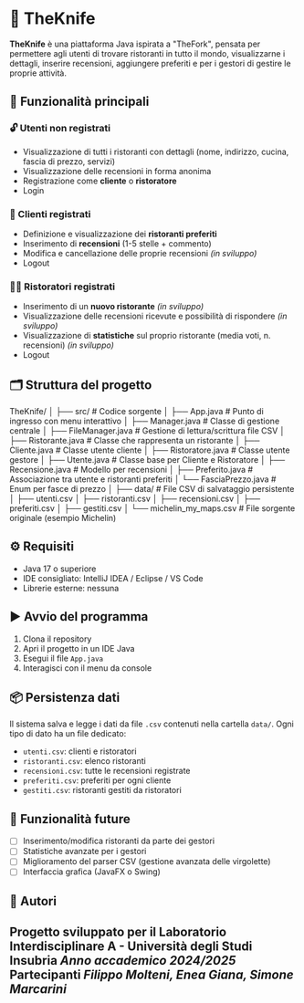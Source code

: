 # 🍴 TheKnife

**TheKnife** è una piattaforma Java ispirata a "TheFork", pensata per permettere agli utenti di trovare ristoranti in tutto il mondo, visualizzarne i dettagli, inserire recensioni, aggiungere preferiti e per i gestori di gestire le proprie attività.

## 📌 Funzionalità principali

### 🔓 Utenti non registrati
- Visualizzazione di tutti i ristoranti con dettagli (nome, indirizzo, cucina, fascia di prezzo, servizi)
- Visualizzazione delle recensioni in forma anonima
- Registrazione come **cliente** o **ristoratore**
- Login

### 👤 Clienti registrati
- Definizione e visualizzazione dei **ristoranti preferiti**
- Inserimento di **recensioni** (1-5 stelle + commento)
- Modifica e cancellazione delle proprie recensioni *(in sviluppo)*
- Logout

### 🧑‍🍳 Ristoratori registrati
- Inserimento di un **nuovo ristorante** *(in sviluppo)*
- Visualizzazione delle recensioni ricevute e possibilità di rispondere *(in sviluppo)*
- Visualizzazione di **statistiche** sul proprio ristorante (media voti, n. recensioni) *(in sviluppo)*
- Logout

## 🗂️ Struttura del progetto

TheKnife/ │ ├── src/ # Codice sorgente │ ├── App.java # Punto di ingresso con menu interattivo │ ├── Manager.java # Classe di gestione centrale │ ├── FileManager.java # Gestione di lettura/scrittura file CSV │ ├── Ristorante.java # Classe che rappresenta un ristorante │ ├── Cliente.java # Classe utente cliente │ ├── Ristoratore.java # Classe utente gestore │ ├── Utente.java # Classe base per Cliente e Ristoratore │ ├── Recensione.java # Modello per recensioni │ ├── Preferito.java # Associazione tra utente e ristoranti preferiti │ └── FasciaPrezzo.java # Enum per fasce di prezzo │ ├── data/ # File CSV di salvataggio persistente │ ├── utenti.csv │ ├── ristoranti.csv │ ├── recensioni.csv │ ├── preferiti.csv │ ├── gestiti.csv │ └── michelin_my_maps.csv # File sorgente originale (esempio Michelin)

## ⚙️ Requisiti

- Java 17 o superiore
- IDE consigliato: IntelliJ IDEA / Eclipse / VS Code
- Librerie esterne: nessuna

## ▶️ Avvio del programma

1. Clona il repository
2. Apri il progetto in un IDE Java
3. Esegui il file `App.java`
4. Interagisci con il menu da console

## 📦 Persistenza dati

Il sistema salva e legge i dati da file `.csv` contenuti nella cartella `data/`. Ogni tipo di dato ha un file dedicato:
- `utenti.csv`: clienti e ristoratori
- `ristoranti.csv`: elenco ristoranti
- `recensioni.csv`: tutte le recensioni registrate
- `preferiti.csv`: preferiti per ogni cliente
- `gestiti.csv`: ristoranti gestiti da ristoratori

## 🚧 Funzionalità future

- [ ] Inserimento/modifica ristoranti da parte dei gestori
- [ ] Statistiche avanzate per i gestori
- [ ] Miglioramento del parser CSV (gestione avanzata delle virgolette)
- [ ] Interfaccia grafica (JavaFX o Swing)

## 📌 Autori

Progetto sviluppato per il **Laboratorio Interdisciplinare A** - Università degli Studi  **Insubria**
*Anno accademico 2024/2025*
Partecipanti *Filippo Molteni, Enea Giana, Simone Marcarini*
---

